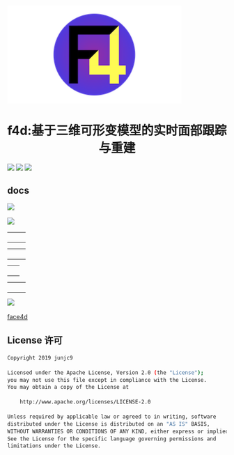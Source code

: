 
<img src="docs/img/f4.png" align="center" width="400"></img>


<h1 align="center">f4d:基于三维可形变模型的实时面部跟踪与重建</h1>

![](https://img.shields.io/badge/opencv-tensorflow-ff69b4.svg)
![](https://img.shields.io/badge/android-f4d-0f9d58.svg)
![](https://img.shields.io/badge/license-Apache2.0-253bd8.svg)

## docs


![](docs/img/2.png)

![](docs/img/3.png)

<table>
  <tr>
    <td vlign="center">
        <img src="docs/img/6.png" width="250" alt="">
    </td>
    <td vlign="center">
        <img src="docs/img/7.png" width="250" alt="">
    </td>
    <td vlign="center">
        <img src="docs/img/9.png" width="250" alt="">
    </td>
  </tr>
</table>

<table>
  <tr>
    <td vlign="center">
        <img src="docs/img/10.png" width="250" alt="">
    </td>
    <td vlign="center">
        <img src="docs/img/11.png" width="250" alt="">
    </td>
    <td vlign="center">
        <img src="docs/img/12.png" width="250" alt="">
    </td>
  </tr>
</table>

<table>
  <tr>
    <td vlign="center">
        <img src="docs/img/14.png" width="400" alt="">
    </td>
    <td vlign="center">
        <img src="docs/img/15.png" width="200" alt="">
    </td>
  </tr>
</table>

<table>
  <tr>
    <td vlign="center">
        <img src="docs/img/16.png" width="250" alt="">
    </td>
    <td vlign="center">
        <img src="docs/img/18.png" width="250" alt="">
    </td>
    <td vlign="center">
        <img src="docs/img/19.png" width="250" alt="">
    </td>
  </tr>
</table>

![](docs/img/art.png)

[face4d](https://dev.junjc9.com/face4d)

## License 许可

```sh
Copyright 2019 junjc9

Licensed under the Apache License, Version 2.0 (the "License");
you may not use this file except in compliance with the License.
You may obtain a copy of the License at

    http://www.apache.org/licenses/LICENSE-2.0

Unless required by applicable law or agreed to in writing, software
distributed under the License is distributed on an "AS IS" BASIS,
WITHOUT WARRANTIES OR CONDITIONS OF ANY KIND, either express or implied.
See the License for the specific language governing permissions and
limitations under the License.
```
